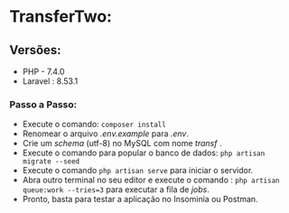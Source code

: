 # TransferTwo:

 ## Versões:
- PHP - 7.4.0
- Laravel : 8.53.1

### Passo a Passo:
- Execute o comando:  `composer install`
- Renomear o arquivo *.env.example*  para *.env*.
- Crie um *schema*  (utf-8) no MySQL com nome *transf* .
- Execute o comando para popular o banco de dados: `php artisan migrate --seed`
- Execute o comando `php artisan serve` para iniciar o servidor.
- Abra outro terminal no seu editor e execute o comando : `php artisan queue:work --tries=3` para executar a fila de *jobs*.
- Pronto, basta para testar a aplicação no Insominia ou Postman.
